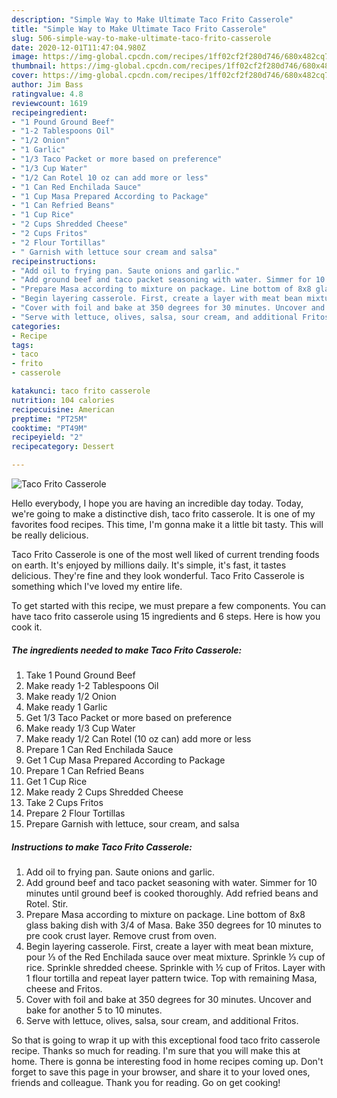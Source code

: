 ```yaml
---
description: "Simple Way to Make Ultimate Taco Frito Casserole"
title: "Simple Way to Make Ultimate Taco Frito Casserole"
slug: 506-simple-way-to-make-ultimate-taco-frito-casserole
date: 2020-12-01T11:47:04.980Z
image: https://img-global.cpcdn.com/recipes/1ff02cf2f280d746/680x482cq70/taco-frito-casserole-recipe-main-photo.jpg
thumbnail: https://img-global.cpcdn.com/recipes/1ff02cf2f280d746/680x482cq70/taco-frito-casserole-recipe-main-photo.jpg
cover: https://img-global.cpcdn.com/recipes/1ff02cf2f280d746/680x482cq70/taco-frito-casserole-recipe-main-photo.jpg
author: Jim Bass
ratingvalue: 4.8
reviewcount: 1619
recipeingredient:
- "1 Pound Ground Beef"
- "1-2 Tablespoons Oil"
- "1/2 Onion"
- "1 Garlic"
- "1/3 Taco Packet or more based on preference"
- "1/3 Cup Water"
- "1/2 Can Rotel 10 oz can add more or less"
- "1 Can Red Enchilada Sauce"
- "1 Cup Masa Prepared According to Package"
- "1 Can Refried Beans"
- "1 Cup Rice"
- "2 Cups Shredded Cheese"
- "2 Cups Fritos"
- "2 Flour Tortillas"
- " Garnish with lettuce sour cream and salsa"
recipeinstructions:
- "Add oil to frying pan. Saute onions and garlic."
- "Add ground beef and taco packet seasoning with water. Simmer for 10 minutes until ground beef is cooked thoroughly. Add refried beans and Rotel. Stir."
- "Prepare Masa according to mixture on package. Line bottom of 8x8 glass baking dish with 3/4 of Masa. Bake 350 degrees for 10 minutes to pre cook crust layer. Remove crust from oven."
- "Begin layering casserole. First, create a layer with meat bean mixture, pour ⅓ of the Red Enchilada sauce over meat mixture. Sprinkle ⅓ cup of rice. Sprinkle shredded cheese. Sprinkle with ½ cup of Fritos. Layer with 1 flour tortilla and repeat layer pattern twice. Top with remaining Masa, cheese and Fritos."
- "Cover with foil and bake at 350 degrees for 30 minutes. Uncover and bake for another 5 to 10 minutes."
- "Serve with lettuce, olives, salsa, sour cream, and additional Fritos."
categories:
- Recipe
tags:
- taco
- frito
- casserole

katakunci: taco frito casserole 
nutrition: 104 calories
recipecuisine: American
preptime: "PT25M"
cooktime: "PT49M"
recipeyield: "2"
recipecategory: Dessert

---
```



![Taco Frito Casserole](https://img-global.cpcdn.com/recipes/1ff02cf2f280d746/680x482cq70/taco-frito-casserole-recipe-main-photo.jpg)

Hello everybody, I hope you are having an incredible day today. Today, we're going to make a distinctive dish, taco frito casserole. It is one of my favorites food recipes. This time, I'm gonna make it a little bit tasty. This will be really delicious.



Taco Frito Casserole is one of the most well liked of current trending foods on earth. It's enjoyed by millions daily. It's simple, it's fast, it tastes delicious. They're fine and they look wonderful. Taco Frito Casserole is something which I've loved my entire life.


To get started with this recipe, we must prepare a few components. You can have taco frito casserole using 15 ingredients and 6 steps. Here is how you cook it.

<!--inarticleads1-->

##### The ingredients needed to make Taco Frito Casserole:

1. Take 1 Pound Ground Beef
1. Make ready 1-2 Tablespoons Oil
1. Make ready 1/2 Onion
1. Make ready 1 Garlic
1. Get 1/3 Taco Packet or more based on preference
1. Make ready 1/3 Cup Water
1. Make ready 1/2 Can Rotel (10 oz can) add more or less
1. Prepare 1 Can Red Enchilada Sauce
1. Get 1 Cup Masa Prepared According to Package
1. Prepare 1 Can Refried Beans
1. Get 1 Cup Rice
1. Make ready 2 Cups Shredded Cheese
1. Take 2 Cups Fritos
1. Prepare 2 Flour Tortillas
1. Prepare  Garnish with lettuce, sour cream, and salsa




<!--inarticleads2-->

##### Instructions to make Taco Frito Casserole:

1. Add oil to frying pan. Saute onions and garlic.
1. Add ground beef and taco packet seasoning with water. Simmer for 10 minutes until ground beef is cooked thoroughly. Add refried beans and Rotel. Stir.
1. Prepare Masa according to mixture on package. Line bottom of 8x8 glass baking dish with 3/4 of Masa. Bake 350 degrees for 10 minutes to pre cook crust layer. Remove crust from oven.
1. Begin layering casserole. First, create a layer with meat bean mixture, pour ⅓ of the Red Enchilada sauce over meat mixture. Sprinkle ⅓ cup of rice. Sprinkle shredded cheese. Sprinkle with ½ cup of Fritos. Layer with 1 flour tortilla and repeat layer pattern twice. Top with remaining Masa, cheese and Fritos.
1. Cover with foil and bake at 350 degrees for 30 minutes. Uncover and bake for another 5 to 10 minutes.
1. Serve with lettuce, olives, salsa, sour cream, and additional Fritos.




So that is going to wrap it up with this exceptional food taco frito casserole recipe. Thanks so much for reading. I'm sure that you will make this at home. There is gonna be interesting food in home recipes coming up. Don't forget to save this page in your browser, and share it to your loved ones, friends and colleague. Thank you for reading. Go on get cooking!
